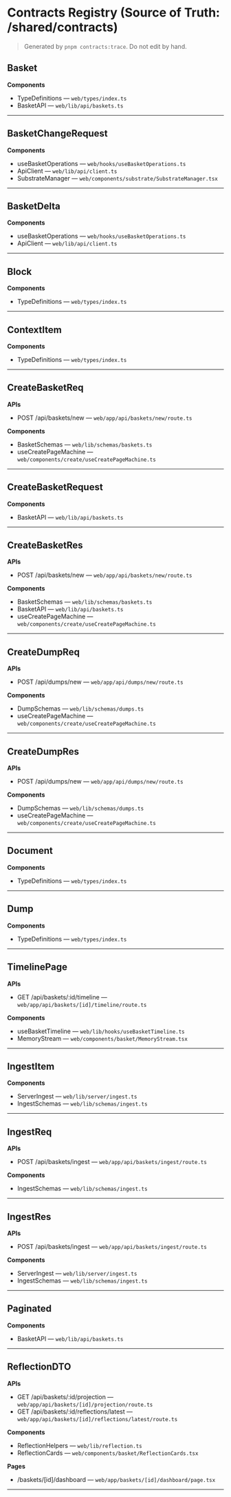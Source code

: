 # Contracts Registry (Source of Truth: /shared/contracts)

> Generated by `pnpm contracts:trace`. Do not edit by hand.

## Basket
**Components**
- TypeDefinitions — `web/types/index.ts`
- BasketAPI — `web/lib/api/baskets.ts`

---

## BasketChangeRequest
**Components**
- useBasketOperations — `web/hooks/useBasketOperations.ts`
- ApiClient — `web/lib/api/client.ts`
- SubstrateManager — `web/components/substrate/SubstrateManager.tsx`

---

## BasketDelta
**Components**
- useBasketOperations — `web/hooks/useBasketOperations.ts`
- ApiClient — `web/lib/api/client.ts`

---

## Block
**Components**
- TypeDefinitions — `web/types/index.ts`

---

## ContextItem
**Components**
- TypeDefinitions — `web/types/index.ts`

---

## CreateBasketReq
**APIs**
- POST /api/baskets/new — `web/app/api/baskets/new/route.ts`

**Components**
- BasketSchemas — `web/lib/schemas/baskets.ts`
- useCreatePageMachine — `web/components/create/useCreatePageMachine.ts`

---

## CreateBasketRequest
**Components**
- BasketAPI — `web/lib/api/baskets.ts`

---

## CreateBasketRes
**APIs**
- POST /api/baskets/new — `web/app/api/baskets/new/route.ts`

**Components**
- BasketSchemas — `web/lib/schemas/baskets.ts`
- BasketAPI — `web/lib/api/baskets.ts`
- useCreatePageMachine — `web/components/create/useCreatePageMachine.ts`

---

## CreateDumpReq
**APIs**
- POST /api/dumps/new — `web/app/api/dumps/new/route.ts`

**Components**
- DumpSchemas — `web/lib/schemas/dumps.ts`
- useCreatePageMachine — `web/components/create/useCreatePageMachine.ts`

---

## CreateDumpRes
**APIs**
- POST /api/dumps/new — `web/app/api/dumps/new/route.ts`

**Components**
- DumpSchemas — `web/lib/schemas/dumps.ts`
- useCreatePageMachine — `web/components/create/useCreatePageMachine.ts`

---

## Document
**Components**
- TypeDefinitions — `web/types/index.ts`

---

## Dump
**Components**
- TypeDefinitions — `web/types/index.ts`

---

## TimelinePage
**APIs**
- GET /api/baskets/:id/timeline — `web/app/api/baskets/[id]/timeline/route.ts`

**Components**
- useBasketTimeline — `web/lib/hooks/useBasketTimeline.ts`
- MemoryStream — `web/components/basket/MemoryStream.tsx`

---

## IngestItem
**Components**
- ServerIngest — `web/lib/server/ingest.ts`
- IngestSchemas — `web/lib/schemas/ingest.ts`

---

## IngestReq
**APIs**
- POST /api/baskets/ingest — `web/app/api/baskets/ingest/route.ts`

**Components**
- IngestSchemas — `web/lib/schemas/ingest.ts`

---

## IngestRes
**APIs**
- POST /api/baskets/ingest — `web/app/api/baskets/ingest/route.ts`

**Components**
- ServerIngest — `web/lib/server/ingest.ts`
- IngestSchemas — `web/lib/schemas/ingest.ts`

---

## Paginated<Basket>
**Components**
- BasketAPI — `web/lib/api/baskets.ts`

---

## ReflectionDTO
**APIs**
- GET /api/baskets/:id/projection — `web/app/api/baskets/[id]/projection/route.ts`
- GET /api/baskets/:id/reflections/latest — `web/app/api/baskets/[id]/reflections/latest/route.ts`

**Components**
- ReflectionHelpers — `web/lib/reflection.ts`
- ReflectionCards — `web/components/basket/ReflectionCards.tsx`

**Pages**
- /baskets/[id]/dashboard — `web/app/baskets/[id]/dashboard/page.tsx`

---
